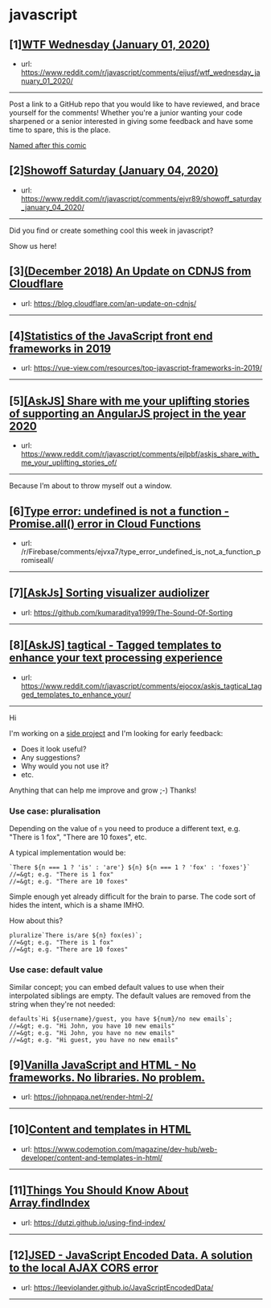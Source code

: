 # javascript
## [1][WTF Wednesday (January 01, 2020)](https://www.reddit.com/r/javascript/comments/eijusf/wtf_wednesday_january_01_2020/)
- url: https://www.reddit.com/r/javascript/comments/eijusf/wtf_wednesday_january_01_2020/
---
Post a link to a GitHub repo that you would like to have reviewed, and brace yourself for the comments!
Whether you're a junior wanting your code sharpened or a senior interested in giving some feedback and have some time to spare, 
this is the place.

[Named after this comic](https://davidwalsh.name/demo/code-review.png)
## [2][Showoff Saturday (January 04, 2020)](https://www.reddit.com/r/javascript/comments/ejvr89/showoff_saturday_january_04_2020/)
- url: https://www.reddit.com/r/javascript/comments/ejvr89/showoff_saturday_january_04_2020/
---
Did you find or create something cool this week in javascript? 

Show us here!
## [3][(December 2018) An Update on CDNJS from Cloudflare](https://www.reddit.com/r/javascript/comments/ejvfqg/december_2018_an_update_on_cdnjs_from_cloudflare/)
- url: https://blog.cloudflare.com/an-update-on-cdnjs/
---

## [4][Statistics of the JavaScript front end frameworks in 2019](https://www.reddit.com/r/javascript/comments/ejvavn/statistics_of_the_javascript_front_end_frameworks/)
- url: https://vue-view.com/resources/top-javascript-frameworks-in-2019/
---

## [5][[AskJS] Share with me your uplifting stories of supporting an AngularJS project in the year 2020](https://www.reddit.com/r/javascript/comments/ejlpbf/askjs_share_with_me_your_uplifting_stories_of/)
- url: https://www.reddit.com/r/javascript/comments/ejlpbf/askjs_share_with_me_your_uplifting_stories_of/
---
Because I’m about to throw myself out a window.
## [6][Type error: undefined is not a function - Promise.all() error in Cloud Functions](https://www.reddit.com/r/javascript/comments/ejvxfu/type_error_undefined_is_not_a_function_promiseall/)
- url: /r/Firebase/comments/ejvxa7/type_error_undefined_is_not_a_function_promiseall/
---

## [7][[AskJs] Sorting visualizer audiolizer](https://www.reddit.com/r/javascript/comments/ejvxah/askjs_sorting_visualizer_audiolizer/)
- url: https://github.com/kumaraditya1999/The-Sound-Of-Sorting
---

## [8][[AskJS] tagtical - Tagged templates to enhance your text processing experience](https://www.reddit.com/r/javascript/comments/ejocox/askjs_tagtical_tagged_templates_to_enhance_your/)
- url: https://www.reddit.com/r/javascript/comments/ejocox/askjs_tagtical_tagged_templates_to_enhance_your/
---
Hi

I'm working on a [side project](https://github.com/customcommander/tagtical) and I'm looking for early feedback:

* Does it look useful?
* Any suggestions?
* Why would you not use it?
* etc.

Anything that can help me improve and grow ;-) Thanks!

### Use case: pluralisation

Depending on the value of `n` you need to produce a different text, e.g. "There is 1 fox", "There are 10 foxes", etc.

A typical implementation would be:

    `There ${n === 1 ? 'is' : 'are'} ${n} ${n === 1 ? 'fox' : 'foxes'}`
    //=&gt; e.g. "There is 1 fox"
    //=&gt; e.g. "There are 10 foxes"

Simple enough yet already difficult for the brain to parse. The code sort of hides the intent, which is a shame IMHO.

How about this?

    pluralize`There is/are ${n} fox(es)`;
    //=&gt; e.g. "There is 1 fox"
    //=&gt; e.g. "There are 10 foxes"

### Use case: default value

Similar concept; you can embed default values to use when their interpolated siblings are empty. The default values are removed from the string when they're not needed:

    defaults`Hi ${username}/guest, you have ${num}/no new emails`;
    //=&gt; e.g. "Hi John, you have 10 new emails"
    //=&gt; e.g. "Hi John, you have no new emails"
    //=&gt; e.g. "Hi guest, you have no new emails"
## [9][Vanilla JavaScript and HTML - No frameworks. No libraries. No problem.](https://www.reddit.com/r/javascript/comments/ejouma/vanilla_javascript_and_html_no_frameworks_no/)
- url: https://johnpapa.net/render-html-2/
---

## [10][Content and templates in HTML](https://www.reddit.com/r/javascript/comments/eju1ca/content_and_templates_in_html/)
- url: https://www.codemotion.com/magazine/dev-hub/web-developer/content-and-templates-in-html/
---

## [11][Things You Should Know About Array.findIndex](https://www.reddit.com/r/javascript/comments/ejuuch/things_you_should_know_about_arrayfindindex/)
- url: https://dutzi.github.io/using-find-index/
---

## [12][JSED - JavaScript Encoded Data. A solution to the local AJAX CORS error](https://www.reddit.com/r/javascript/comments/ejo4to/jsed_javascript_encoded_data_a_solution_to_the/)
- url: https://leeviolander.github.io/JavaScriptEncodedData/
---

